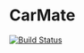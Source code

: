 # CarMate
[![Build Status](https://travis-ci.org/MHesham/CarMate.svg?branch=master)](https://github.com/MHesham/CarMate)
